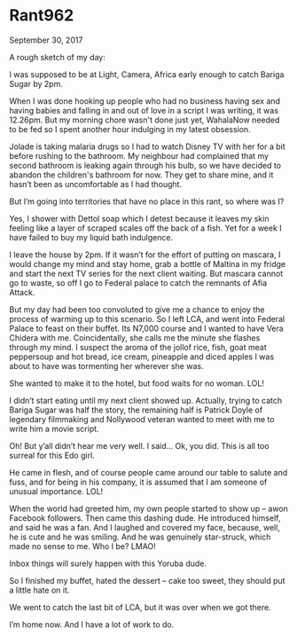 # Rant962


September 30, 2017

A rough sketch of my day:

I was supposed to be at Light, Camera, Africa early enough to catch Bariga Sugar by 2pm.

When I was done hooking up people who had no business having sex and having babies and falling in and out of love in a script I was writing, it was 12.26pm. But my morning chore wasn't done just yet,  WahalaNow needed to be fed so I spent another hour indulging in my latest obsession. 

Jolade is taking malaria drugs so I had to watch Disney TV with her for a bit before rushing to the bathroom. My neighbour had complained that my second bathroom is leaking again through his bulb, so we have decided to abandon the children's bathroom for now. They get to share mine, and it hasn’t been as uncomfortable as I had thought. 

But I’m going into territories that have no place in this rant, so where was I?

Yes, I shower with Dettol soap which I detest because it leaves my skin feeling like a layer of scraped scales off the back of a fish. Yet for a week I have failed to buy my liquid bath indulgence.

I leave the house by 2pm. If it wasn’t for the effort of putting on mascara, I would change my mind and stay home, grab a bottle of Maltina in my fridge and start the next TV series for the next client waiting. But mascara cannot go to waste, so off I go to Federal palace to catch the remnants of Afia Attack.

But my day had been too convoluted to give me a chance to enjoy the process of warming up to this scenario. So I left LCA, and went into Federal Palace to feast on their buffet. Its N7,000 course and I wanted to have Vera Chidera with me. Coincidentally, she calls me the minute she flashes through my mind. I suspect the aroma of the jollof rice, fish, goat meat peppersoup and hot bread, ice cream, pineapple and diced apples I was about to have was tormenting her wherever she was.

She wanted to make it to the hotel, but food waits for no woman. LOL!

I didn’t start eating until my next client showed up. Actually, trying to catch Bariga Sugar was half the story, the remaining half is Patrick Doyle of legendary filmmaking and Nollywood veteran wanted to meet with me to write him a movie script.

Oh! But y’all didn’t hear me very well. I said… Ok, you did. This is all too surreal for this Edo girl.

He came in flesh, and of course people came around our table to salute and fuss, and for being in his company, it is assumed that I am someone of unusual importance. LOL!

When the world had greeted him, my own people started to show up – awon Facebook followers. Then came this dashing dude. He introduced himself, and said he was a fan. And I laughed and covered my face, because, well, he is cute and he was smiling. And he was genuinely star-struck, which made no sense to me. Who I be? LMAO! 

Inbox things will surely happen with this Yoruba dude.

So I finished my buffet, hated the dessert – cake too sweet, they should put a little hate on it. 

We went to catch the last bit of LCA, but it was over when we got there. 

I’m home now. And I have a lot of work to do.